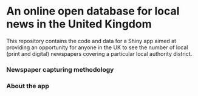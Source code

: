 # An online open database for local news in the United Kingdom
This repository contains the code and data for a Shiny app aimed at providing an opportunity for anyone in the UK to see the number of local (print and digital) newspapers covering a particular local authority district.

### Newspaper capturing methodology

### About the app
